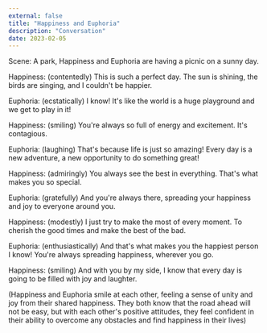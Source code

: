```yaml
---
external: false
title: "Happiness and Euphoria"
description: "Conversation"
date: 2023-02-05
---
```


Scene: A park, Happiness and Euphoria are having a picnic on a sunny day.

Happiness: (contentedly) This is such a perfect day. The sun is shining, the birds are singing, and I couldn't be happier.

Euphoria: (ecstatically) I know! It's like the world is a huge playground and we get to play in it!

Happiness: (smiling) You're always so full of energy and excitement. It's contagious.

Euphoria: (laughing) That's because life is just so amazing! Every day is a new adventure, a new opportunity to do something great!

Happiness: (admiringly) You always see the best in everything. That's what makes you so special.

Euphoria: (gratefully) And you're always there, spreading your happiness and joy to everyone around you.

Happiness: (modestly) I just try to make the most of every moment. To cherish the good times and make the best of the bad.

Euphoria: (enthusiastically) And that's what makes you the happiest person I know! You're always spreading happiness, wherever you go.

Happiness: (smiling) And with you by my side, I know that every day is going to be filled with joy and laughter.

(Happiness and Euphoria smile at each other, feeling a sense of unity and joy from their shared happiness. They both know that the road ahead will not be easy, but with each other's positive attitudes, they feel confident in their ability to overcome any obstacles and find happiness in their lives)
